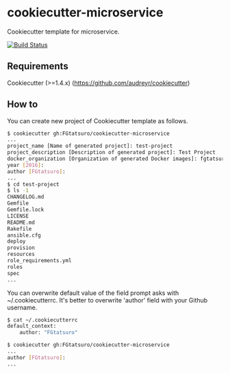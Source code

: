 cookiecutter-microservice
==================================================
<!-- First 'cookiecutter-'(used in almost cases) is removed. -->
Cookiecutter template for microservice.

[![Build Status](https://travis-ci.org/FGtatsuro/cookiecutter-microservice.svg?branch=master)](https://travis-ci.org/FGtatsuro/cookiecutter-microservice)

Requirements
------------

Cookiecutter (>=1.4.x) (<https://github.com/audreyr/cookiecutter>)

How to
------

You can create new project of Cookiecutter template as follows.

```bash
$ cookiecutter gh:FGtatsuro/cookiecutter-microservice
...
project_name [Name of generated project]: test-project
project_description [Description of generated project]: Test Project
docker_organization [Organization of generated Docker images]: fgtatsuro
year [2016]:
author [FGtatsuro]:
...
$ cd test-project
$ ls -1
CHANGELOG.md
Gemfile
Gemfile.lock
LICENSE
README.md
Rakefile
ansible.cfg
deploy
provision
resources
role_requirements.yml
roles
spec
...
```

You can overwrite default value of the field prompt asks with
~/.cookiecutterrc. It's better to overwrite 'author' field with your
Github username.

```bash
$ cat ~/.cookiecutterrc
default_context:
    author: "FGtatsuro"

$ cookiecutter gh:FGtatsuro/cookiecutter-microservice
...
author [FGtatsuro]:
...
```
